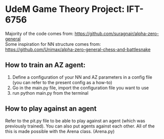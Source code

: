 # UdeM Game Theory Project: IFT-6756

Majority of the code comes from: https://github.com/suragnair/alpha-zero-general <br>
Some inspiration for NN structure comes from: https://github.com/Unimax/alpha-zero-general-chess-and-battlesnake

## How to train an AZ agent:
1) Define a configuration of your NN and AZ parameters in a config file (you can refer to the present config as a how-to)
2) Go in the main.py file, import the configuration file you want to use
3) run python main.py from the terminal

## How to play against an agent
Refer to the pit.py file to be able to play against an agent (which was previously trained). You can also put agents against each other. All of the this is made possible with the Arena class. (Arena.py)
